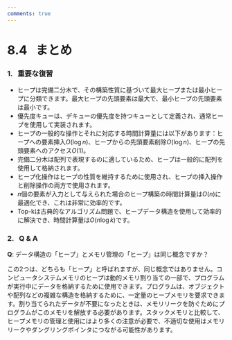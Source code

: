 ```yaml
---
comments: true
---
```


# 8.4 &nbsp; まとめ

### 1. &nbsp; 重要な復習

- ヒープは完備二分木で、その構築性質に基づいて最大ヒープまたは最小ヒープに分類できます。最大ヒープの先頭要素は最大で、最小ヒープの先頭要素は最小です。
- 優先度キューは、デキューの優先度を持つキューとして定義され、通常ヒープを使用して実装されます。
- ヒープの一般的な操作とそれに対応する時間計算量には以下があります：ヒープへの要素挿入$O(\log n)$、ヒープからの先頭要素削除$O(\log n)$、ヒープの先頭要素へのアクセス$O(1)$。
- 完備二分木は配列で表現するのに適しているため、ヒープは一般的に配列を使用して格納されます。
- ヒープ化操作はヒープの性質を維持するために使用され、ヒープの挿入操作と削除操作の両方で使用されます。
- $n$個の要素が入力として与えられた場合のヒープ構築の時間計算量は$O(n)$に最適化でき、これは非常に効率的です。
- Top-kは古典的なアルゴリズム問題で、ヒープデータ構造を使用して効率的に解決でき、時間計算量は$O(n \log k)$です。

### 2. &nbsp; Q & A

**Q**: データ構造の「ヒープ」とメモリ管理の「ヒープ」は同じ概念ですか？

この2つは、どちらも「ヒープ」と呼ばれますが、同じ概念ではありません。コンピュータシステムメモリのヒープは動的メモリ割り当ての一部で、プログラムが実行中にデータを格納するために使用できます。プログラムは、オブジェクトや配列などの複雑な構造を格納するために、一定量のヒープメモリを要求できます。割り当てられたデータが不要になったときは、メモリリークを防ぐためにプログラムがこのメモリを解放する必要があります。スタックメモリと比較して、ヒープメモリの管理と使用にはより多くの注意が必要で、不適切な使用はメモリリークやダングリングポインタにつながる可能性があります。
